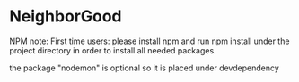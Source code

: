# NeighborGood
NPM note:
First time users:
please install npm and run npm install under the project directory in order to install all needed packages.

the package "nodemon" is optional so it is placed under devdependency
